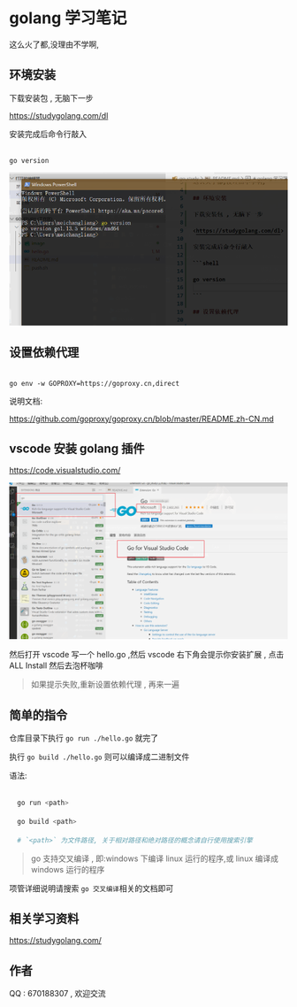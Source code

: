 # golang 学习笔记

这么火了都,没理由不学啊,

## 环境安装

下载安装包 , 无脑下一步

<https://studygolang.com/dl>

安装完成后命令行敲入

```shell

go version

```

![go-version](/image/go-version.png)

## 设置依赖代理

```

go env -w GOPROXY=https://goproxy.cn,direct

```

说明文档:

<https://github.com/goproxy/goproxy.cn/blob/master/README.zh-CN.md>

## vscode 安装 golang 插件

https://code.visualstudio.com/

![go](/image/vscode-go-plug.png)

然后打开 vscode 写一个 hello.go ,然后 vscode 右下角会提示你安装扩展 , 点击 ALL Install 然后去泡杯咖啡

> 如果提示失败,重新设置依赖代理 , 再来一遍

## 简单的指令

仓库目录下执行 `go run ./hello.go` 就完了

执行 `go build ./hello.go` 则可以编译成二进制文件

语法:

```bash

  go run <path>

  go build <path>

  # `<path>` 为文件路径, 关于相对路径和绝对路径的概念请自行使用搜索引擎

```

> go 支持交叉编译 , 即:windows 下编译 linux 运行的程序,或 linux 编译成 windows 运行的程序

项管详细说明请搜索 `go 交叉编译`相关的文档即可

## 相关学习资料

https://studygolang.com/

## 作者

QQ : 670188307 , 欢迎交流
